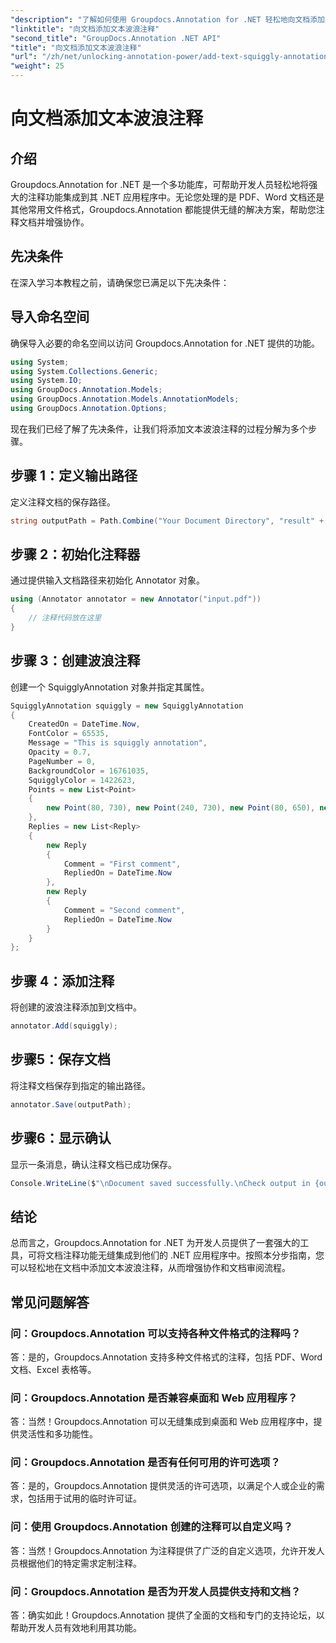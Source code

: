 ```yaml
---
"description": "了解如何使用 Groupdocs.Annotation for .NET 轻松地向文档添加文本波浪注释。增强协作和文档审查流程。"
"linktitle": "向文档添加文本波浪注释"
"second_title": "GroupDocs.Annotation .NET API"
"title": "向文档添加文本波浪注释"
"url": "/zh/net/unlocking-annotation-power/add-text-squiggly-annotation/"
"weight": 25
---
```


# 向文档添加文本波浪注释

## 介绍

Groupdocs.Annotation for .NET 是一个多功能库，可帮助开发人员轻松地将强大的注释功能集成到其 .NET 应用程序中。无论您处理的是 PDF、Word 文档还是其他常用文件格式，Groupdocs.Annotation 都能提供无缝的解决方案，帮助您注释文档并增强协作。

## 先决条件

在深入学习本教程之前，请确保您已满足以下先决条件：

## 导入命名空间

确保导入必要的命名空间以访问 Groupdocs.Annotation for .NET 提供的功能。

```csharp
using System;
using System.Collections.Generic;
using System.IO;
using GroupDocs.Annotation.Models;
using GroupDocs.Annotation.Models.AnnotationModels;
using GroupDocs.Annotation.Options;
```

现在我们已经了解了先决条件，让我们将添加文本波浪注释的过程分解为多个步骤。

## 步骤 1：定义输出路径

定义注释文档的保存路径。

```csharp
string outputPath = Path.Combine("Your Document Directory", "result" + Path.GetExtension("input.pdf"));
```

## 步骤 2：初始化注释器

通过提供输入文档路径来初始化 Annotator 对象。

```csharp
using (Annotator annotator = new Annotator("input.pdf"))
{
    // 注释代码放在这里
}
```

## 步骤 3：创建波浪注释

创建一个 SquigglyAnnotation 对象并指定其属性。

```csharp
SquigglyAnnotation squiggly = new SquigglyAnnotation
{
    CreatedOn = DateTime.Now,
    FontColor = 65535,
    Message = "This is squiggly annotation",
    Opacity = 0.7,
    PageNumber = 0,
    BackgroundColor = 16761035,
    SquigglyColor = 1422623,
    Points = new List<Point>
    {
        new Point(80, 730), new Point(240, 730), new Point(80, 650), new Point(240, 650)
    },
    Replies = new List<Reply>
    {
        new Reply
        {
            Comment = "First comment",
            RepliedOn = DateTime.Now
        },
        new Reply
        {
            Comment = "Second comment",
            RepliedOn = DateTime.Now
        }
    }
};
```

## 步骤 4：添加注释

将创建的波浪注释添加到文档中。

```csharp
annotator.Add(squiggly);
```

## 步骤5：保存文档

将注释文档保存到指定的输出路径。

```csharp
annotator.Save(outputPath);
```

## 步骤6：显示确认

显示一条消息，确认注释文档已成功保存。

```csharp
Console.WriteLine($"\nDocument saved successfully.\nCheck output in {outputPath}.");
```

## 结论

总而言之，Groupdocs.Annotation for .NET 为开发人员提供了一套强大的工具，可将文档注释功能无缝集成到他们的 .NET 应用程序中。按照本分步指南，您可以轻松地在文档中添加文本波浪注释，从而增强协作和文档审阅流程。

## 常见问题解答

### 问：Groupdocs.Annotation 可以支持各种文件格式的注释吗？

答：是的，Groupdocs.Annotation 支持多种文件格式的注释，包括 PDF、Word 文档、Excel 表格等。

### 问：Groupdocs.Annotation 是否兼容桌面和 Web 应用程序？

答：当然！Groupdocs.Annotation 可以无缝集成到桌面和 Web 应用程序中，提供灵活性和多功能性。

### 问：Groupdocs.Annotation 是否有任何可用的许可选项？

答：是的，Groupdocs.Annotation 提供灵活的许可选项，以满足个人或企业的需求，包括用于试用的临时许可证。

### 问：使用 Groupdocs.Annotation 创建的注释可以自定义吗？

答：当然！Groupdocs.Annotation 为注释提供了广泛的自定义选项，允许开发人员根据他们的特定需求定制注释。

### 问：Groupdocs.Annotation 是否为开发人员提供支持和文档？

答：确实如此！Groupdocs.Annotation 提供了全面的文档和专门的支持论坛，以帮助开发人员有效地利用其功能。